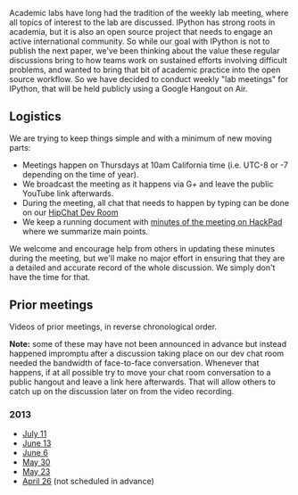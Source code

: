 Academic labs have long had the tradition of the weekly lab meeting, where all topics of interest to the lab are discussed.  IPython has strong roots in academia, but it is also an open source project that needs to engage an active international community.  So while our goal with IPython is not to publish the next paper, we've been thinking about the value these regular discussions bring to how teams work on sustained efforts involving difficult problems, and wanted to bring that bit of academic practice into the open source workflow.  So we have decided to conduct weekly "lab meetings" for IPython, that will be held publicly using a Google Hangout on Air.

## Logistics

We are trying to keep things simple and with a minimum of new moving parts:

* Meetings happen on Thursdays at 10am California time (i.e. UTC-8 or -7 depending on the time of year).
* We broadcast the meeting as it happens via G+ and leave the public YouTube link afterwards.
* During the meeting, all chat that needs to happen by typing can be done on our [HipChat Dev Room](https://www.hipchat.com/ghtNzvmfC)
* We keep a running document with [minutes of the meeting on HackPad](https://hackpad.com/IPython-dev-meetings-6wTSjJt7TZK) where we summarize main points.  

We welcome and encourage help from others in updating these minutes during the meeting, but we'll make no major effort in ensuring that they are a detailed and accurate record of the whole discussion.  We simply don't have the time for that.

## Prior meetings

Videos of prior meetings, in reverse chronological order.

**Note:** some of these may have not been announced in advance but instead happened impromptu after a discussion taking place on our dev chat room needed the bandwidth of face-to-face conversation.  Whenever that happens, if at all possible try to move your chat room conversation to a public hangout and leave a link here afterwards.  That will allow others to catch up on the discussion later on from the video recording.

### 2013



* [July 11](http://youtu.be/5xWdyCR4hUs)
* [June 13](http://youtu.be/UUjTAq8cCcs)
* [June 6](http://youtu.be/5zyvJYX0vj8)
* [May 30](http://youtu.be/9tel25TGqws)
* [May 23](http://youtu.be/vSSL4jJYpu4)
* [April 26](http://youtu.be/Yb35M8cW7o4) (not scheduled in advance)